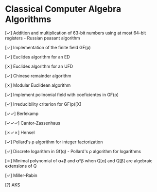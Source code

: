 # Classical Computer Algebra Algorithms

[✓] Addition and multiplication of 63-bit numbers using at most 64-bit registers - Russian peasant algorithm

[✓] Implementation of the finite field GF(p) 

[✓] Euclides algorithm for an ED

[✗] Euclides algorithm for an UFD

[✓] Chinese remainder algorithm

[✗] Modular Euclidean algorithm

[✓] Implement polinomial field with coeficientes in GF(p)

[✓] Irreducibility criterion for GF(p)[X]

[✓✓] Berlekamp 

[✓✓✓] Cantor-Zassenhaus

[✗✓✗] Hensel

[✓] Pollard's ρ algorithm for integer factorization

[✓] Discrete logarithm in Gf(q) - Pollard's ρ algorithm for logarithms

[✗] Minimal polynomial of α+β and α*β when Q[α] and Q[β] are algebraic extensions of Q

[✓] Miller-Rabin

[?] AKS